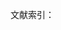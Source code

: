文献索引：

[^1]: 《同时代人通信中的歌德》. 第一卷. 第97页
[^2]: 《同时代人通信中的歌德》. 第一卷. 第73页
[^3]:  歌徳.《威尼斯警句》. 第22页
[^4]:  卢那察尔斯基.《论文学》. 第574页
[^5]: 卢卡契. 歌德和他的时代[J]. 1955.第55页。
[^6]:  勃兰, 兑斯.　十九世纪文学主流[J]. 第一分册. 1980. 第22页。
勃兰, 兑斯. 十 九 世 纪 文 学 主 流[J]. 第 四 分 册:《 英 国 的 自 然 主, 1980.
⑦《马克思恩格斯全集》第2卷，第633页。  
⑧⑨《歌德选集》第6卷，第524、528页。
⑩《弗朗茨·梅林全集》第19卷，第54页。
⑪12《歌德选集》第9卷，第580页、531页。
⑬勃兰兑斯：《十九世纪文学主流》第2分册，第22页。
⑭《歌德生平及其时代》，第164页。     
⑮沃洛维奇：《发达社会主义条件下劳动人民的审美培养》，第30页。
⑮姚斯, 霍拉勃：《接受美学与接受理论》，第33页。
⑰18黑格尔：《美学》第1卷，第351页。